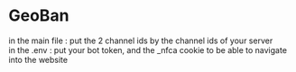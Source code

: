 # GeoBan

in the main file : put the 2 channel ids by the channel ids of your server  
in the .env : put your bot token, and the _nfca cookie to be able to navigate into the website
